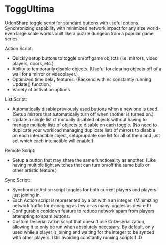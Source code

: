 # ToggUltima
UdonSharp toggle script for standard buttons with useful options. Synchronizing capability with minimized network impact for any size world- even large scale worlds built like a puzzle dungeon from a popular game series.

Action Script:
- Quickly setup buttons to toggle on/off game objects (i.e. mirrors, video players, doors, etc.)
- Ability to temporarily disable objects. (Useful for clearing objects off of a wall for a mirror or videoplayer.)
- Optimized time delay features. (Backend with no constantly running Update() function.)
- Variety of activation options. 

List Script: 
- Automatically disable previously used buttons when a new one is used. (Setup mirrors that automatically turn off when another is turned on.)
- Update a single list of mutually disabled objects without having to manage multiple lists of objects to disable on each toggle. (No need to duplicate your workload managing duplicate lists of mirrors to disable on each interactible object, setup/update one list for all of them and just set which each interactible will enable!)

Remote Script:
- Setup a button that may share the same functionality as another. (Like having multiple light switches that can turn on/off the same bulb or other artistic feature.)

Sync Script:
- Synchornize Action script toggles for both current players and players just joining in.
- Each Action script is represented by a bit within an integer. (Minimizing network traffic for managing as few or as many toggles as desired!)
- Configurable cooldown feature to reduce network spam from players attempting to spam buttons.
- Custom Deserialization script that doesn't use OnDeserialization, allowing it to only be run when absolutely necessary. By default, only used while a player is joining and waiting for the integer to be synced with other players. (Still avoiding constantly running scripts!) :D
